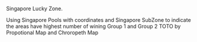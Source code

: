 Singapore Lucky Zone.

Using Singapore Pools with coordinates and Singapore SubZone to indicate the areas have highest number of wining Group 1 and Group 2 TOTO by Propotional Map and Chroropeth Map